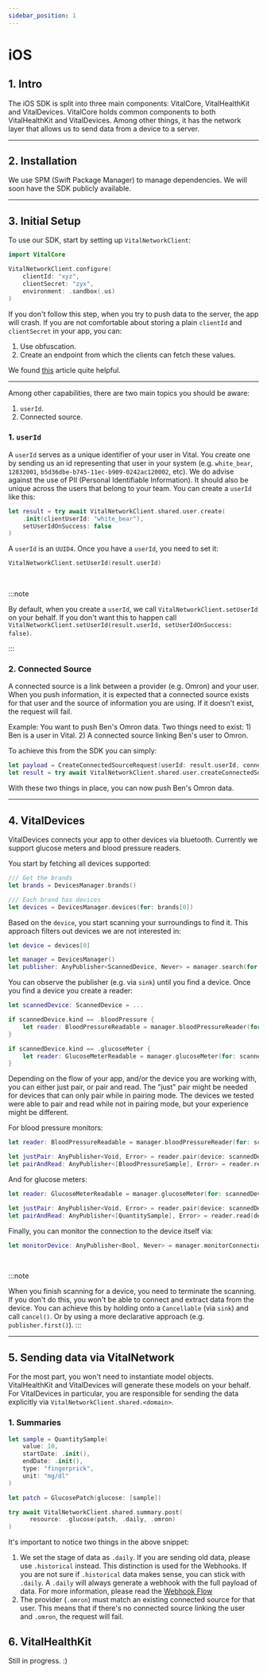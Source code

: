 ```yaml
---
sidebar_position: 1
---
```


# iOS

## 1. Intro

The iOS SDK is split into three main components: VitalCore, VitalHealthKit and VitalDevices. VitalCore holds common components to both VitalHealthKit and VitalDevices. Among other things, it has the network layer that allows us to send data from a device to a server.

---

## 2. Installation

We use SPM (Swift Package Manager) to manage dependencies. We will soon have the SDK publicly available.

---

## 3. Initial Setup

To use our SDK, start by setting up `VitalNetworkClient`:

```swift
import VitalCore

VitalNetworkClient.configure(
    clientId: "xyz",
    clientSecret: "zyx",
    environment: .sandbox(.us)
)
```

If you don't follow this step, when you try to push data to the server, the app will crash. If you are not comfortable about storing a plain `clientId` and `clientSecret` in your app, you can:

1. Use obfuscation.
2. Create an endpoint from which the clients can fetch these values.

We found [this](https://nshipster.com/secrets/) article quite helpful.

---

Among other capabilities, there are two main topics you should be aware:

1. `userId`.
2. Connected source.

### 1. `userId`

A `userId` serves as a unique identifier of your user in Vital. You create one by sending us an id representing that user in your system (e.g. `white_bear`, `12832001`, `b5d36dbe-b745-11ec-b909-0242ac120002`, etc). We do advise against the use of PII (Personal Identifiable Information). It should also be unique across the users that belong to your team. You can create a `userId` like this:

```swift
let result = try await VitalNetworkClient.shared.user.create(
    .init(clientUserId: "white_bear"),
    setUserIdOnSuccess: false
)
```

A `userId` is an `UUID4`. Once you have a `userId`, you need to set it:

```swift
VitalNetworkClient.setUserId(result.userId)
```

<br/>

:::note

By default, when you create a `userId`, we call `VitalNetworkClient.setUserId` on your behalf. If you don't want this to happen call `VitalNetworkClient.setUserId(result.userId, setUserIdOnSuccess: false)`.

:::

### 2. Connected Source

A connected source is a link between a provider (e.g. Omron) and your user. When you push information, it is expected that a connected source exists for that user and the source of information you are using. If it doesn't exist, the request will fail.

Example: You want to push Ben's Omron data. Two things need to exist: 1) Ben is a user in Vital. 2) A connected source linking Ben's user to Omron.

To achieve this from the SDK you can simply:

```swift
let payload = CreateConnectedSourceRequest(userId: result.userId, connectedSource: .omron)
let result = try await VitalNetworkClient.shared.user.createConnectedSource(payload)
```

With these two things in place, you can now push Ben's Omron data.

---

## 4. VitalDevices

VitalDevices connects your app to other devices via bluetooth. Currently we support glucose meters and blood pressure readers.

You start by fetching all devices supported:

```swift
/// Get the brands
let brands = DevicesManager.brands()

/// Each brand has devices
let devices = DevicesManager.devices(for: brands[0])
```

Based on the `device`, you start scanning your surroundings to find it. This approach filters out devices we are not interested in:

```swift
let device = devices[0]

let manager = DevicesManager()
let publisher: AnyPublisher<ScannedDevice, Never> = manager.search(for: device)
```

You can observe the publisher (e.g. via `sink`) until you find a device. Once you find a device you create a reader:

```swift
let scannedDevice: ScannedDevice = ...

if scannedDevice.kind == .bloodPressure {
    let reader: BloodPressureReadable = manager.bloodPressureReader(for: scannedDevice)
}

if scannedDevice.kind == .glucoseMeter {
    let reader: GlucoseMeterReadable = manager.glucoseMeter(for: scannedDevice)
}
```

Depending on the flow of your app, and/or the device you are working with, you can either just pair, or pair and read. The "just" pair might be needed for devices that can only pair while in pairing mode. The devices we tested were able to pair and read while not in pairing mode, but your experience might be different.

For blood pressure monitors:

```swift
let reader: BloodPressureReadable = manager.bloodPressureReader(for: scannedDevice)

let justPair: AnyPublisher<Void, Error> = reader.pair(device: scannedDevice)
let pairAndRead: AnyPublisher<[BloodPressureSample], Error> = reader.read(device: scannedDevice)
```

And for glucose meters:

```swift
let reader: GlucoseMeterReadable = manager.glucoseMeter(for: scannedDevice)

let justPair: AnyPublisher<Void, Error> = reader.pair(device: scannedDevice)
let pairAndRead: AnyPublisher<[QuantitySample], Error> = reader.read(device: scannedDevice)
```

Finally, you can monitor the connection to the device itself via:

```swift
let monitorDevice: AnyPublisher<Bool, Never> = manager.monitorConnection(for: device)
```

<br/>

:::note

When you finish scanning for a device, you need to terminate the scanning. If you don't do this, you won't be able to connect and extract data from the device. You can achieve this by holding onto a `Cancellable` (via `sink`) and call `cancel()`. Or by using a more declarative approach (e.g. `publisher.first()`).
:::

---

## 5. Sending data via VitalNetwork

For the most part, you won't need to instantiate model objects. VitalHealthKit and VitalDevices will generate these models on your behalf. For VitalDevices in particular, you are responsible for sending the data explicitly via `VitalNetworkClient.shared.<domain>`.

### 1. Summaries

```swift
let sample = QuantitySample(
    value: 10,
    startDate: .init(),
    endDate: .init(),
    type: "fingerprick",
    unit: "mg/dl"
)

let patch = GlucosePatch(glucose: [sample])

try await VitalNetworkClient.shared.summary.post(
      resource: .glucose(patch, .daily, .omron)
)
```

It's important to notice two things in the above snippet:

1. We set the stage of data as `.daily`. If you are sending old data, please use `.historical` instead. This distinction is used for the Webhooks. If you are not sure if `.historical` data makes sense, you can stick with `.daily`. A `.daily` will always generate a webhook with the full payload of data. For more information, please read the [Webhook Flow](https://vital-docs.readme.io/docs/webhook-data-flow)
2. The provider (`.omron`) must match an existing connected source for that user. This means that if there's no connected source linking the user and `.omron`, the request will fail.

## 6. VitalHealthKit

Still in progress. :)
